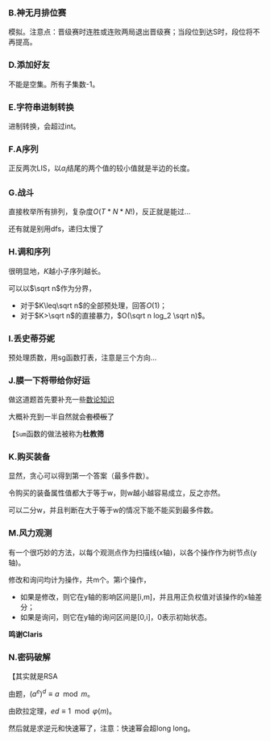 ### B.神无月排位赛
模拟。注意点：晋级赛时连胜或连败两局退出晋级赛；当段位到达S时，段位将不再提高。

### D.添加好友
不能是空集。所有子集数-1。

### E.字符串进制转换
进制转换，会超过int。

### F.A序列
正反两次LIS，以$a_i$结尾的两个值的较小值就是半边的长度。

### G.战斗
直接枚举所有排列，复杂度$O(T*N*N!)$，反正就是能过...

还有就是别用dfs，递归太慢了

### H.调和序列
很明显地，$K$越小子序列越长。

可以以$\sqrt n$作为分界，

 - 对于$K\leq\sqrt n$的全部预处理，回答$O(1)$；
 - 对于$K>\sqrt n$的直接暴力，$O(\sqrt n log_2 \sqrt n)$。


### I.丢史蒂芬妮
预处理质数，用sg函数打表，注意是三个方向...

### J.膜一下将带给你好运
做这道题首先要补充一些[数论知识](http://blog.csdn.net/skywalkert/article/details/50500009)

大概补充到一半自然就会~~套模板~~了

【`Sum`函数的做法被称为**杜教筛**

### K.购买装备
显然，贪心可以得到第一个答案（最多件数）。

令购买的装备属性值都大于等于w，则w越小越容易成立，反之亦然。

可以二分w，并且判断在大于等于w的情况下能不能买到最多件数。

### M.风力观测
有一个很巧妙的方法，以每个观测点作为扫描线(x轴)，以各个操作作为树节点(y轴)。

修改和询问均计为操作，共m个。第i个操作，

 - 如果是修改，则它在y轴的影响区间是[i,m]，并且用正负权值对该操作的x轴差分；
 - 如果是询问，则它在y轴的询问区间是[0,i]，0表示初始状态。

**鸣谢Claris**

### N.密码破解
【其实就是RSA

由题，$(a^e)^d\equiv a \mod m$。

由欧拉定理，$ed\equiv 1 \mod \varphi(m)$。

然后就是求逆元和快速幂了，注意：快速幂会超long long。
